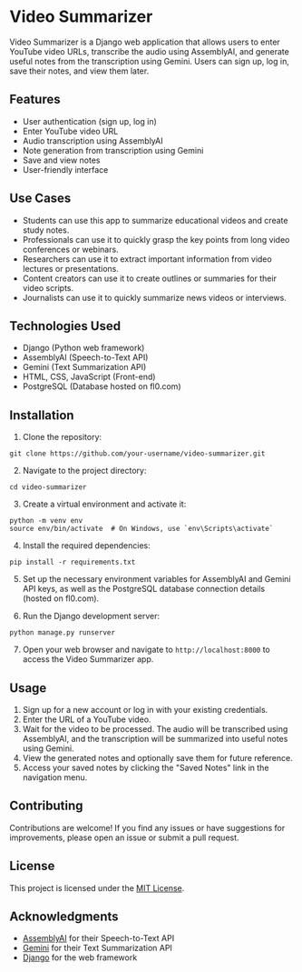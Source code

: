 # Video Summarizer

Video Summarizer is a Django web application that allows users to enter YouTube video URLs, transcribe the audio using AssemblyAI, and generate useful notes from the transcription using Gemini. Users can sign up, log in, save their notes, and view them later.

## Features

- User authentication (sign up, log in)
- Enter YouTube video URL
- Audio transcription using AssemblyAI
- Note generation from transcription using Gemini
- Save and view notes
- User-friendly interface

## Use Cases

- Students can use this app to summarize educational videos and create study notes.
- Professionals can use it to quickly grasp the key points from long video conferences or webinars.
- Researchers can use it to extract important information from video lectures or presentations.
- Content creators can use it to create outlines or summaries for their video scripts.
- Journalists can use it to quickly summarize news videos or interviews.

## Technologies Used

- Django (Python web framework)
- AssemblyAI (Speech-to-Text API)
- Gemini (Text Summarization API)
- HTML, CSS, JavaScript (Front-end)
- PostgreSQL (Database hosted on fl0.com)

## Installation

1. Clone the repository:

```
git clone https://github.com/your-username/video-summarizer.git
```

2. Navigate to the project directory:

```
cd video-summarizer
```

3. Create a virtual environment and activate it:

```
python -m venv env
source env/bin/activate  # On Windows, use `env\Scripts\activate`
```

4. Install the required dependencies:

```
pip install -r requirements.txt
```

5. Set up the necessary environment variables for AssemblyAI and Gemini API keys, as well as the PostgreSQL database connection details (hosted on fl0.com).

6. Run the Django development server:

```
python manage.py runserver
```

7. Open your web browser and navigate to `http://localhost:8000` to access the Video Summarizer app.

## Usage

1. Sign up for a new account or log in with your existing credentials.
2. Enter the URL of a YouTube video.
3. Wait for the video to be processed. The audio will be transcribed using AssemblyAI, and the transcription will be summarized into useful notes using Gemini.
4. View the generated notes and optionally save them for future reference.
5. Access your saved notes by clicking the "Saved Notes" link in the navigation menu.

## Contributing

Contributions are welcome! If you find any issues or have suggestions for improvements, please open an issue or submit a pull request.

## License

This project is licensed under the [MIT License](LICENSE).

## Acknowledgments

- [AssemblyAI](https://www.assemblyai.com/) for their Speech-to-Text API
- [Gemini](https://www.gemini.com/) for their Text Summarization API
- [Django](https://www.djangoproject.com/) for the web framework